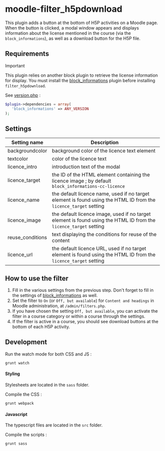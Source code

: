 # moodle-filter_h5pdownload

This plugin adds a button at the bottom of H5P activities on a Moodle page. When the button is clicked, a modal window appears and displays information about the license mentioned in the course (via the `block_informations`), as well as a download button for the H5P file.

## Requirements

> [!IMPORTANT]
> This plugin relies on another block plugin to retrieve the license information for display.
> You must install the [block_informations](https://github.com/fondation-unit/moodle-block_informations) plugin before installing `filter_h5pdownload`.
> 
> See [version.php](version.php) :
> 
> ```php
> $plugin->dependencies = array(
>    'block_informations' => ANY_VERSION
>);
> ```


## Settings

| Setting name     | Description |
| ---------------- | ---------------------------------------------|
| backgroundcolor  | background color of the licence text element |
| textcolor        | color of the licence text |
| licence_intro    | introduction text of the modal |
| licence_target   | the ID of the HTML <a> element containing the licence image ; by default `block_informations-cc-licence` |
| licence_name     | the default licence name, used if no target element is found using the HTML ID from the `licence_target` setting |
| licence_image    | the default licence image, used if no target element is found using the HTML ID from the `licence_target` setting |
| reuse_conditions | text displaying the conditions for reuse of the content |
| licence_url      | the default licence URL, used if no target element is found using the HTML ID from the `licence_target` setting |


## How to use the filter

1. Fill in the various settings from the previous step. Don't forget to fill in the settings of [block_informations](https://github.com/fondation-unit/moodle-block_informations) as well.
2. Set the filter to `On` (or `Off, but available`) for `Content and headings` in Moodle administration, at `/admin/filters.php`.
3. If you have chosen the setting `Off, but available`, you can activate the filter in a course category or within a course through the settings.
4. If the filter is active in a course, you should see download buttons at the bottom of each H5P activity.


## Development

Run the watch mode for both CSS and JS :

`grunt watch`

#### Styling

Stylesheets are located in the `sass` folder.

Compile the CSS :

`grunt webpack`

#### Javascript

The typescript files are located in the `src` folder.

Compile the scripts :

`grunt sass`
